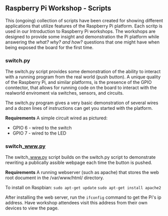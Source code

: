 ## Raspberry Pi Workshop - Scripts
This (ongoing) collection of scripts have been created for showing different applications that utilize features of the Raspberry Pi platform.  Each scritp is used in our Introduction to Raspberry Pi workshops.  The workshops are designed to provide some insight and demonstration the Pi platform while answering the *what? why? and how?* questions that one might have when being exposed the board for the first time.


### switch.py
The switch.py script provides some demonstration of the ability to interact with a running program from the real world (push button).  A unique quality of the Raspberry Pi, and similar platforms, is the presence of the GPIO conntector, that allows for running code on the board to interact with the realworld enviroment via switches, sensors, and circuits.

The switch.py program gives a very basic demonstration of several wires and a dozen lines of instructions can get you started with the platform.

**Requirements**
A simple circuit wired as pictured:

* GPIO 6 - wired to the switch
* GPIO 7 - wired to the LED

### switch_www.py
The switch_www.py script builds on the switch.py script to demonstrate rewriting a publically assible webpage each time the button is pushed.  

**Requirements**
A running webserver (such as apache) that stores the web root document in the /var/www/html/ directory.

To install on Raspbian:
`sudo apt-get update`
`sudo apt-get install apache2`

After installing the web server, run the `ifconfig` command to get the Pi's ip address.  Have workshop attendees visit this address from their own devices to view the page.

